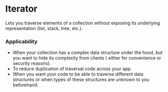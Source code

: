 # Iterator

Lets you traverse elements of a collection without exposing its underlying representation (list, stack, tree, etc.).

### Applicability

- When your collection has a complex data structure under the hood, but you want to hide its complexity from clients (
  either for convenience or security reasons).
- To reduce duplication of traversal code across your app.
- When you want your code to be able to traverse different data structures or when types of these structures are unknown
  to you beforehand.
